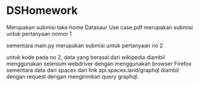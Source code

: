 # DSHomework
Merupakan submisi take home Datasaur
Use case.pdf merupakan submisi untuk pertanyaan nomor 1

sementara main.py merupakan submisi untuk pertanyaan no 2

untuk kode pada no 2, data yang berasal dari wikipedia diambil
menggunakan selenium webdriver dengan menggunakan browser Firefox
sementara data dari spacex dari link api.spacex.land/graphql diambil dengan
request dengan mengirimkan query graphql.
